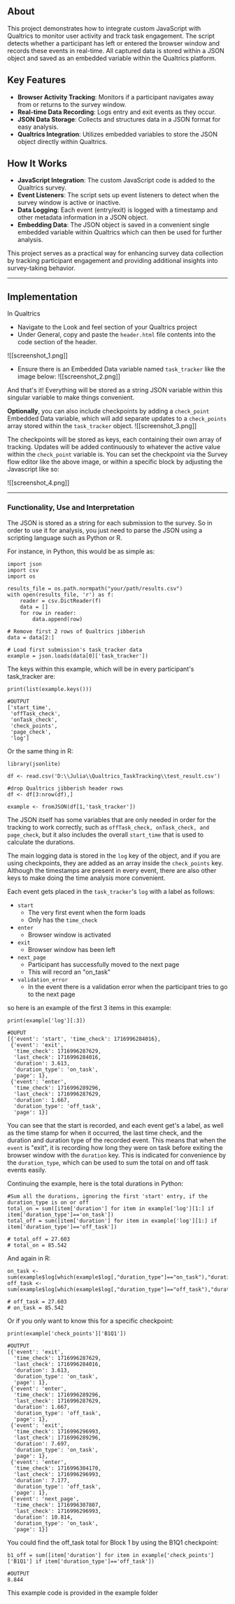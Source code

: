 ## About

This project demonstrates how to integrate custom JavaScript with Qualtrics to monitor user activity and track task engagement. The script detects whether a participant has left or entered the browser window and records these events in real-time. All captured data is stored within a JSON object and saved as an embedded variable within the Qualtrics platform.

## Key Features

- **Browser Activity Tracking**: Monitors if a participant navigates away from or returns to the survey window.
- **Real-time Data Recording**: Logs entry and exit events as they occur.
- **JSON Data Storage**: Collects and structures data in a JSON format for easy analysis.
- **Qualtrics Integration**: Utilizes embedded variables to store the JSON object directly within Qualtrics.

## How It Works

- **JavaScript Integration**: The custom JavaScript code is added to the Qualtrics survey.
- **Event Listeners**: The script sets up event listeners to detect when the survey window is active or inactive.
- **Data Logging**: Each event (entry/exit) is logged with a timestamp and other metadata information in a JSON object.
- **Embedding Data**: The JSON object is saved in a convenient single embedded variable within Qualtrics which can then be used for further analysis.

This project serves as a practical way for enhancing survey data collection by tracking participant engagement and providing additional insights into survey-taking behavior.

---
## Implementation

In Qualtrics
- Navigate to the Look and feel section of your Qualtrics project
- Under General, copy and paste the `header.html` file contents into the code section of the header.

![[screenshot_1.png]]

- Ensure there is an Embedded Data variable named `task_tracker` like the image below:
![[screenshot_2.png]]

And that's it! Everything will be stored as a string JSON variable within this singular variable to make things convenient.

**Optionally**, you can also include checkpoints by adding a `check_point` Embedded Data variable, which will add separate updates to a `check_points` array stored within the `task_tracker` object.
![[screenshot_3.png]]

The checkpoints will be stored as keys, each containing their own array of tracking. Updates will be added continuously to whatever the active value within the `check_point` variable is. You can set the checkpoint via the Survey flow editor like the above image, or within a specific block by adjusting the Javascript like so:

![[screenshot_4.png]]

---
### Functionality, Use and Interpretation

The JSON is stored as a string for each submission to the survey. So in order to use it for analysis, you just need to parse the JSON using a scripting language such as Python or R. 

For instance, in Python, this would be as simple as:

```
import json
import csv
import os

results_file = os.path.normpath("your/path/results.csv")
with open(results_file, 'r') as f:
    reader = csv.DictReader(f)
    data = []
    for row in reader:
        data.append(row)
        
# Remove first 2 rows of Qualtrics jibberish
data = data[2:]

# Load first submission's task_tracker data
example = json.loads(data[0]['task_tracker'])
```

The keys within this example, which will be in every participant's task_tracker are:
```
print(list(example.keys()))

#OUTPUT
['start_time',
 'offTask_check',
 'onTask_check',
 'check_points',
 'page_check',
 'log']
```

Or the same thing in R:
```
library(jsonlite)

df <- read.csv('D:\\Julia\\Qualtrics_TaskTracking\\test_result.csv')

#drop Qualtrics jibberish header rows
df <- df[3:nrow(df),]

example <- fromJSON(df[1,'task_tracker'])
```

The JSON itself has some variables that are only needed in order for the tracking to work correctly, such as `offTask_check, onTask_check, and page_check`, but it also includes the overall `start_time` that is used to calculate the durations. 

The main logging data is stored in the `log` key of the object, and if you are using checkpoints, they are added as an array inside the `check_points` key. Although the timestamps are present in every event, there are also other keys to make doing the time analysis more convenient. 

Each event gets placed in the `task_tracker`'s `log` with a label as follows:
- `start`
	- The very first event when the form loads
	- Only has the `time_check`
- `enter`
	- Browser window is activated
- `exit`
	- Browser window has been left
- `next_page`
	- Participant has successfully moved to the next page
	- This will record an "on_task"
- `validation_error`
	- In the event there is a validation error when the participant tries to go to the next page

so here is an example of the first 3 items in this example:
```
print(example['log'][:3])

#OUPUT
[{'event': 'start', 'time_check': 1716996284016},
 {'event': 'exit',
  'time_check': 1716996287629,
  'last_check': 1716996284016,
  'duration': 3.613,
  'duration_type': 'on_task',
  'page': 1},
 {'event': 'enter',
  'time_check': 1716996289296,
  'last_check': 1716996287629,
  'duration': 1.667,
  'duration_type': 'off_task',
  'page': 1}]
```

You can see that the start is recorded, and each event get's a label, as well as the time stamp for when it occurred, the last time check, and the duration and duration type of the recorded event. This means that when the `event` is "exit", it is recording how long they were on task before exiting the browser window with the `duration` key. This is indicated for convenience by the `duration_type`, which can be used to sum the total on and off task events easily.

Continuing the example, here is the total durations in Python:
```
#Sum all the durations, ignoring the first 'start' entry, if the duration_type is on or off
total_on = sum([item['duration'] for item in example['log'][1:] if item['duration_type']=='on_task'])
total_off = sum([item['duration'] for item in example['log'][1:] if item['duration_type']=='off_task'])

# total_off = 27.603
# total_on = 85.542
```

And again in R:
```
on_task <- sum(example$log[which(example$log[,"duration_type"]=="on_task"),"duration"])
off_task <- sum(example$log[which(example$log[,"duration_type"]=="off_task"),"duration"])

# off_task = 27.603
# on_task = 85.542
```

Or if you only want to know this for a specific checkpoint:
```
print(example['check_points']['B1Q1'])

#OUTPUT
[{'event': 'exit',
  'time_check': 1716996287629,
  'last_check': 1716996284016,
  'duration': 3.613,
  'duration_type': 'on_task',
  'page': 1},
 {'event': 'enter',
  'time_check': 1716996289296,
  'last_check': 1716996287629,
  'duration': 1.667,
  'duration_type': 'off_task',
  'page': 1},
 {'event': 'exit',
  'time_check': 1716996296993,
  'last_check': 1716996289296,
  'duration': 7.697,
  'duration_type': 'on_task',
  'page': 1},
 {'event': 'enter',
  'time_check': 1716996304170,
  'last_check': 1716996296993,
  'duration': 7.177,
  'duration_type': 'off_task',
  'page': 1},
 {'event': 'next_page',
  'time_check': 1716996307807,
  'last_check': 1716996296993,
  'duration': 10.814,
  'duration_type': 'on_task',
  'page': 1}]
```

You could find the off_task total for Block 1 by using the B1Q1 checkpoint:
```
b1_off = sum([item['duration'] for item in example['check_points']['B1Q1'] if item['duration_type']=='off_task'])

#OUTPUT
8.844
```

This example code is provided in the example folder
